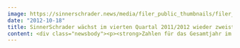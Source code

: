 ```yaml
---
image: https://sinnerschrader.news/media/filer_public_thumbnails/filer_public/40/0d/400df9bf-e074-45b0-8b45-3fb14e5668ce/varfoldersdjk8pxf42x64d8fxslz8jcc8fc0000gnttmpv276ae__480x288_q85_crop_subsampling-2_upscale.jpg
date: "2012-10-18"
title: SinnerSchrader wächst im vierten Quartal 2011/2012 wieder zweistellig
content: <div class="newsbody"><p><strong>Zahlen für das Gesamtjahr im Rahmen der letzten Erwartungen</strong></p><p>Mit einem Umsatz von über 9 Mio. Euro und einem EBITA in der Größenordnung von 0,5 Mio. Euro hat sich SinnerSchrader im vierten Quartal 2011/2012 (1. Juni bis 31. August 2012) nach einem schwierigen dritten Quartal gefangen.</p><p>Das Umsatzwachstum lag im vierten Quartal im Vergleich zum Vorjahresquartal wieder im zweistelligen Bereich. Mit der Entscheidung von ŠKODA für SinnerSchrader als globale digitale Leadagentur konnte sich die SinnerSchrader-Agentur im Berichtsquartal darüber hinaus im Wettbewerb gegen nationale und internationale Konkurrenz durchsetzen und einen signifikanten Neukunden gewinnen. Durch erfreuliche Umsatzzuwächse und weitere Neukunden, darunter mobilcom-debitel und Karstadt, hat SinnerSchrader Mobile ebenfalls zu dem positiven Geschäftsverlauf beigetragen. spot-media konnte sich im Wettbewerb um einen Kunden aus der Mineralölbranche durchsetzen.</p><p>Das operative Ergebnis (EBITA) des Quartals – auch wenn wieder klar positiv – war durch die Geschäftsentwicklung bei spot-media und die dadurch notwendig gewordenen Kapazitätsanpassungen, die im Juni vorgenommen wurden, noch deutlich belastet.</p><p>Darüber hinaus gab es auch im Adservinggeschäft weitere operative Verluste. Die Gründe hierfür waren die Neuausrichtung der auf Next Audience umfirmierten newtention-Gruppe zusammen mit einem forcierter Ausbau der Vertriebs- und Marketingkapazität. Eine zu schwache Entwicklung des Retargetinggeschäfts im mementoo-Netzwerk auf der einen Seite und eine neue Marktdynamik im Bereich Audience-Management bei den Werbungtreibenden auf der anderen Seite haben zu der Neuausrichtung geführt. Mit der neuen Geschäftsausrichtung  konnte Next Audience bereits Bigpoint, einen der weltweit größten Anbieter von Onlinespielen, als Pilotkunden gewinnen.</p><p>Für das Geschäftsjahr 2011/2012 ergibt sich auf Basis der vorläufigen, noch ungeprüften Zahlen des Konzernjahresabschlusses ein Nettoumsatz von knapp 36 Mio. Euro. Dies entspricht einem Umsatzzuwachs gegenüber dem Vorjahr von rund 16 Prozent. Damit liegt SinnerSchrader wie angekündigt über der ursprünglichen Prognose für das Geschäftsjahr von 35,5 Mio. Euro.</p><p>Das EBITA beläuft sich im Gesamtjahr voraussichtlich auf etwa 1,5 Mio. Euro und bewegt sich damit wie zuletzt erwartet zwischen 1,3 Mio. Euro und 2,0 Mio. Euro. Vor allem die Umsatzeinbußen bei spot-media und die dortigen Restrukturierungsmaßnahmen haben zu diesem schwachen operativen Ergebnis geführt. Durch die Neuausrichtung hat aber auch Next Audience die operativen Ergebnisziele für das Geschäftsjahr verfehlt. Größere Schwierigkeiten in einem Projekt der SinnerSchrader-Agentur im ersten Geschäftshalbjahr haben verhindert, dass ein Teil der Ergebniseinbußen dort kompensiert werden konnte. Im Mediageschäft, im Geschäft mit mobilen Applikationen sowie bei next commerce wurden die operativen Ziele hingegen erreicht bzw. übertroffen.</p><p>Das Konzernergebnis wird sich in Abhängigkeit von derzeit noch nicht abschließend beurteilten Bewertungsfragen voraussichtlich zwischen 0,1 Mio. Euro und 0,5 Mio. Euro bewegen.</p><p>Zum Bilanzstichtag am 31. August 2012 belief sich die Liquiditätsreserve auf 5,2 Mio. Euro und lag damit trotz des schwachen Ergebnisses nur gut 0,5 Mio. Euro unter dem Vorjahreswert. 419 Mitarbeiter waren am 31. August 2012 in der SinnerSchrader-Gruppe beschäftigt.</p><p>Der endgültige, geprüfte Konzernabschluss 2011/2012 wird zusammen mit einer Dividendenankündigung und einer Prognose für das Geschäftsjahr 2012/2013 am 8. November 2012 veröffentlicht.</p><p><strong>Über SinnerSchrader<br/></strong>SinnerSchrader gehört zu den führenden Digitalagenturen in Europa. SinnerSchrader entwickelt interaktive Strategien, Plattformen und Applikationen, die radikale Beziehungen zwischen Konsumenten und Marken schaffen. In der SinnerSchrader-Gruppe arbeiten mehr als 400 Mitarbeiter an den Standorten Hamburg, Frankfurt am Main, München, Berlin, Prag und Hannover für Kunden wie Allianz, ŠKODA, TUI, Tchibo, simyo, REWE, comdirect bank, PPR Group und Steigenberger. SinnerSchrader wurde 1996 gegründet und ist seit 1999 börsennotiert.</p><p></p></div>
---
```

